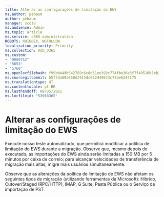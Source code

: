 ```yaml
---
title: Alterar as configurações de limitação do EWS
ms.author: pebaum
author: pebaum
manager: scotv
ms.audience: Admin
ms.topic: article
ms.service: o365-administration
ROBOTS: NOINDEX, NOFOLLOW
localization_priority: Priority
ms.collection: Adm_O365
ms.custom:
- "9000752"
- "5653"
- "5760"
ms.openlocfilehash: f99bb449b542760c6c8d51ee399c774fbe36e3f7f40520b5eb23f39d9d7c08dd
ms.sourcegitcommit: b5f7da89a650d2915dc652449623c78be6247175
ms.translationtype: HT
ms.contentlocale: pt-BR
ms.lasthandoff: 08/05/2021
ms.locfileid: "53968365"
---
```

# <a name="changing-ews-throttling-settings"></a>Alterar as configurações de limitação do EWS

Execute nosso teste automatizado, que permitirá modificar a política de limitação do EWS durante a migração. Observe que, mesmo depois de executado, as importações do EWS ainda serão limitadas a 150 MB por 5 minutos por caixa de correio; para alcançar velocidades de transferência de migração mais altas, migre mais usuários simultaneamente.

Observe que as alterações da política de limitação de EWS não afetam os seguintes tipos de migração (utilizando ferramentas da Microsoft): Híbrido, Cutover/Staged (RPC/HTTP), IMAP, G Suite, Pasta Pública ou o Serviço de importação de PST.
